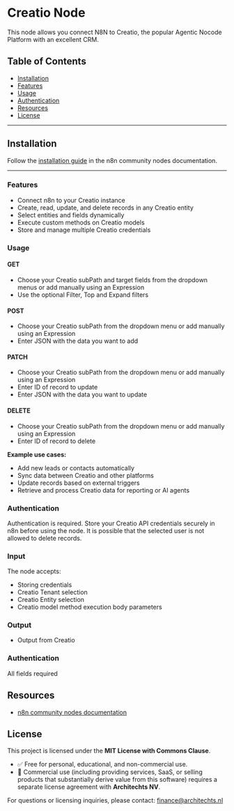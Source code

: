 # Creatio Node

This node allows you connect N8N to Creatio, the popular Agentic Nocode Platform with an excellent CRM. 
## Table of Contents

- [Installation](#installation)
- [Features](#features)
- [Usage](#usage)
- [Authentication](#authentication)
- [Resources](#resources)
- [License](#license)

---

## Installation

Follow the [installation guide](https://docs.n8n.io/integrations/community-nodes/installation/) in the n8n community nodes documentation.

---

### Features

- Connect n8n to your Creatio instance
- Create, read, update, and delete records in any Creatio entity
- Select entities and fields dynamically
- Execute custom methods on Creatio models
- Store and manage multiple Creatio credentials

### Usage

#### GET
- Choose your Creatio subPath and target fields from the dropdown menus or add manually using an Expression
- Use the optional Filter, Top and Expand filters

#### POST
- Choose your Creatio subPath from the dropdown menu or add manually using an Expression
- Enter JSON with the data you want to add

#### PATCH
- Choose your Creatio subPath from the dropdown menu or add manually using an Expression
- Enter ID of record to update
- Enter JSON with the data you want to update

#### DELETE
- Choose your Creatio subPath from the dropdown menu or add manually using an Expression
- Enter ID of record to delete


**Example use cases:**
- Add new leads or contacts automatically
- Sync data between Creatio and other platforms
- Update records based on external triggers
- Retrieve and process Creatio data for reporting or AI agents

### Authentication

Authentication is required. Store your Creatio API credentials securely in n8n before using the node.
It is possible that the selected user is not allowed to delete records.

### Input

The node accepts:
- Storing credentials
- Creatio Tenant selection
- Creatio Entity selection
- Creatio model method execution body parameters

### Output

- Output from Creatio

### Authentication

All fields required

## Resources

- [n8n community nodes documentation](https://docs.n8n.io/integrations/community-nodes/)

## License

This project is licensed under the **MIT License with Commons Clause**.
- ✅ Free for personal, educational, and non-commercial use.  
- 💼 Commercial use (including providing services, SaaS, or selling products that substantially derive value from this software) requires a separate license agreement with **Architechts NV**.  

For questions or licensing inquiries, please contact: finance@architechts.nl

